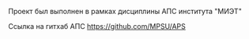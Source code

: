 Проект был выполнен в рамках дисциплины АПС института "МИЭТ"

Ссылка на гитхаб АПС https://github.com/MPSU/APS